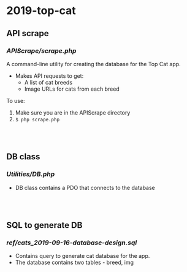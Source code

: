 # 2019-top-cat


## API scrape
### *APIScrape/scrape.php*

A command-line utility for creating the database for the Top Cat app.

* Makes API requests to get:
    * A list of cat breeds
    * Image URLs for cats from each breed

To use: 
1. Make sure you are in the APIScrape directory
2. `$ php scrape.php`
<br />
<br />

## DB class
### *Utilities/DB.php*

* DB class contains a PDO that connects to the database
<br />
<br />

## SQL to generate DB
### *ref/cats_2019-09-16-database-design.sql*

* Contains query to generate cat database for the app.
* The database contains two tables - breed, img